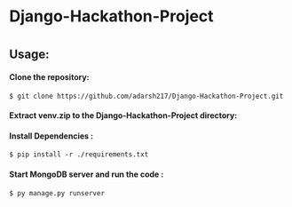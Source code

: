# Django-Hackathon-Project
#
## Usage:
#### Clone the repository:
```
$ git clone https://github.com/adarsh217/Django-Hackathon-Project.git
```
#### Extract venv.zip to the Django-Hackathon-Project directory:

#### Install Dependencies :
```
$ pip install -r ./requirements.txt
```
#### Start MongoDB server and run the code :
```
$ py manage.py runserver
```
